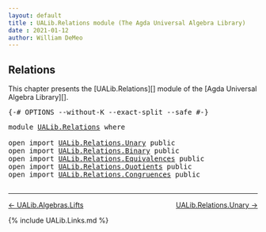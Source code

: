 ```yaml
---
layout: default
title : UALib.Relations module (The Agda Universal Algebra Library)
date : 2021-01-12
author: William DeMeo
---
```


## <a id="relations">Relations</a>

This chapter presents the [UALib.Relations][] module of the [Agda Universal Algebra Library][].

<pre class="Agda">
<a id="286" class="Symbol">{-#</a> <a id="290" class="Keyword">OPTIONS</a> <a id="298" class="Pragma">--without-K</a> <a id="310" class="Pragma">--exact-split</a> <a id="324" class="Pragma">--safe</a> <a id="331" class="Symbol">#-}</a>
</pre>

<pre class="Agda">
<a id="360" class="Keyword">module</a> <a id="367" href="UALib.Relations.html" class="Module">UALib.Relations</a> <a id="383" class="Keyword">where</a>

<a id="390" class="Keyword">open</a> <a id="395" class="Keyword">import</a> <a id="402" href="UALib.Relations.Unary.html" class="Module">UALib.Relations.Unary</a> <a id="424" class="Keyword">public</a>
<a id="431" class="Keyword">open</a> <a id="436" class="Keyword">import</a> <a id="443" href="UALib.Relations.Binary.html" class="Module">UALib.Relations.Binary</a> <a id="466" class="Keyword">public</a>
<a id="473" class="Keyword">open</a> <a id="478" class="Keyword">import</a> <a id="485" href="UALib.Relations.Equivalences.html" class="Module">UALib.Relations.Equivalences</a> <a id="514" class="Keyword">public</a>
<a id="521" class="Keyword">open</a> <a id="526" class="Keyword">import</a> <a id="533" href="UALib.Relations.Quotients.html" class="Module">UALib.Relations.Quotients</a> <a id="559" class="Keyword">public</a>
<a id="566" class="Keyword">open</a> <a id="571" class="Keyword">import</a> <a id="578" href="UALib.Relations.Congruences.html" class="Module">UALib.Relations.Congruences</a> <a id="606" class="Keyword">public</a>

</pre>

-------------------------------------

[← UALib.Algebras.Lifts](UALib.Algebras.Lifts.html)
<span style="float:right;">[UALib.Relations.Unary →](UALib.Relations.Unary.html)</span>

{% include UALib.Links.md %}
